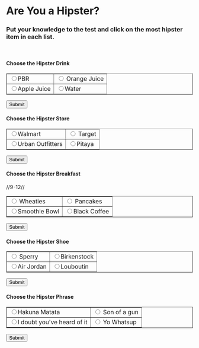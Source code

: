 <!doctype html>
<html>
<head>
 <script type="text/javascript" src="jquery-1.12.3.min.js"> </script>
 <script type="text/javascript"> </script>
 	
 <meta charset="UTF-8">
<title>Know Your Hipster</title>
<link href="hipster.css" rel="stylesheet" type="text/css">
</head>

<body>

 <h1>Are You a Hipster?</h1>
  <h3> Put your knowledge to the test and click on the most hipster item in each list.</h3><br/>
  
  <p><h4>Choose the Hipster Drink</h4></p>
  <table width="300" border="1">
  <tbody>
    <tr>
      <td><input type="radio" name="drink" id="a1">PBR 
      </td>
      <td><input type="radio" name="drink" id="a2"> Orange Juice</td>
    </tr>
    <tr>
      <td><input type="radio" name="drink" id="a3">Apple Juice</td>
      <td><input type="radio" name="drink" id="a4">Water</td>
    </tr>
  </tbody>
</table>
  
  <p><input type="submit" onClick="asubmit()"></p>
    
   <p> <h4>Choose the Hipster Store</h4></p> 
  <table width="300" border="1">
  <tbody>
    <tr>
      <td><input type="radio" name="store" id="a5">Walmart
      </td>
      <td><input type="radio" name="store" id="a6"> Target</td>
    </tr>
    <tr>
      <td><input type="radio" name="store" id="a7">Urban Outfitters</td>
      <td><input type="radio" name="store" id="a8">Pitaya</td>
    </tr>
  </tbody>
</table>
    <p><input type="submit" onClick="bsubmit()"> </p>

<p> <h4>Choose the Hipster Breakfast </h4> </p> //9-12//
 <table width="300" border="1">
  <tbody>
    <tr>
      <td><input type="radio" name="bkfst" id="a9"> Wheaties
      </td>
      <td><input type="radio" name="bkfst" id="a10"> Pancakes</td>
    </tr>
    <tr>
      <td><input type="radio" name="bkfst" id="a11">Smoothie Bowl</td>
      <td><input type="radio" name="bkfst" id="a12">Black Coffee</td>
    </tr>
  </tbody>
</table>
    <p> <input type="submit" onClick="csubmit()"> </p>
  
   <p><h4>Choose the Hipster Shoe</h4> </p> 
 <table width="300" border="1">
  <tbody>
    <tr>
      <td><input type="radio" name="shoe" id="a13"> Sperry
      </td>
      <td><input type="radio" name="shoe" id="a14">Birkenstock</td>
    </tr>
    <tr>
      <td><input type="radio" name="shoe" id="a15">Air Jordan</td>
      <td><input type="radio" name="shoe" id="a16">Louboutin</td>
    </tr>
  </tbody>
</table>
    <p><input type="submit" onClick="dsubmit()"> </p>

<p><h4>Choose the Hipster Phrase</h4></p> 
<table width="450" border="1">
  <tbody>
    <tr>
      <td><input type="radio" name="phrase" id="a17">Hakuna Matata
      </td>
      <td><input type="radio" name="phrase" id="a18"> Son of a gun</td>
    </tr>
    <tr>
      <td><input type="radio" name="phrase" id="a19">I doubt you've heard of it</td>
      <td><input type="radio" name="phrase" id="a20"> Yo Whatsup</td>
    </tr>
  </tbody>
</table>
    <p><input type="submit" onClick="esubmit()"> </p>
    
</body>
</html>
